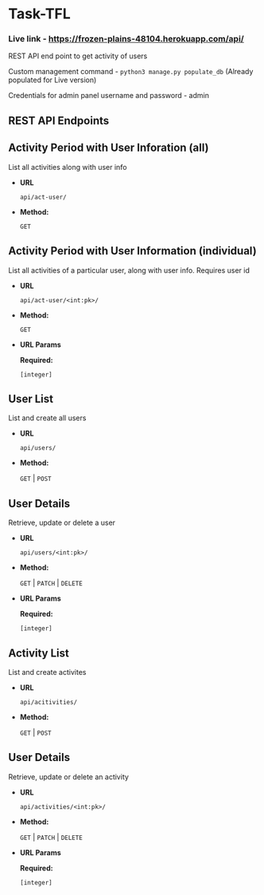 # Task-TFL

### Live link - https://frozen-plains-48104.herokuapp.com/api/

REST API end point to get activity of users

Custom management command  - `python3 manage.py populate_db` (Already populated for Live version)

Credentials for admin panel username and password - admin
## REST API Endpoints

## **Activity Period with User Inforation (all)**

List all activities along with user info

- **URL**

  `api/act-user/`

- **Method:**

  `GET`

## **Activity Period with User Information (individual)**

List all activities of a particular user, along with user info. Requires user id

- **URL**

  `api/act-user/<int:pk>/`

- **Method:**

  `GET`

- **URL Params**

  **Required:**

  `[integer]`

## **User List**

List and create all users

- **URL**

  `api/users/`

- **Method:**

  `GET` | `POST`

## **User Details**

Retrieve, update or delete a user

- **URL**

  `api/users/<int:pk>/`

- **Method:**

  `GET` | `PATCH` | `DELETE`

- **URL Params**

  **Required:**

  `[integer]`

## **Activity List**

List and create activites

- **URL**

  `api/acitivities/`

- **Method:**

  `GET` | `POST`

## **User Details**

Retrieve, update or delete an activity

- **URL**

  `api/activities/<int:pk>/`

- **Method:**

  `GET` | `PATCH` | `DELETE`

- **URL Params**

  **Required:**

  `[integer]`
